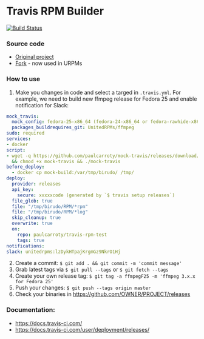 # Travis RPM Builder

[![Build Status](https://travis-ci.org/UnitedRPMs/travis-rpm-builder.svg?branch=master)](https://travis-ci.org/UnitedRPMs/travis-rpm-builder)

### Source code
* [Original project](https://github.com/nrechn/mock-travis)
* [Fork](https://github.com/paulcarroty/mock-travis) - now used in URPMs

### How to use
1. Make you changes in code and select a targed in `.travis.yml`. For example, we need to build new ffmpeg release for Fedora 25 and enable notification for Slack:
``` Yaml
mock_travis:
  mock_config: fedora-25-x86_64 (fedora-24-x86_64 or fedora-rawhide-x86_64)
  packages_buildrequires_git: UnitedRPMs/ffmpeg
sudo: required
services:
- docker
script:
- wget -q https://github.com/paulcarroty/mock-travis/releases/download/stable/mock-travis
  && chmod +x mock-travis && ./mock-travis
before_deploy:
  - docker cp mock-build:/var/tmp/birudo/ /tmp/
deploy:
  provider: releases
  api_key:
    secure: xxxxxcode (generated by `$ travis setup releases`)
  file_glob: true
  file: "/tmp/birudo/RPM/*rpm"
  file: "/tmp/birudo/RPM/*log"
  skip_cleanup: true
  overwrite: true
  on:
    repo: paulcarroty/travis-rpm-test
    tags: true
notifications:
slack: unitedrpms:lzDykHTpajKrgmGz9NkrO1Hj
```

2. Create a commit: `$ git add . && git commit -m 'commit message'`
3. Grab latest tags via `$ git pull --tags` or `$ git fetch --tags`
4. Create your own release tag: `$ git tag -a ffmpegF25 -m 'ffmpeg 3.x.x for Fedora 25'`
5. Push your changes: `$ git push --tags origin master`
6. Check your binaries in https://github.com/OWNER/PROJECT/releases

### Documentation:
* https://docs.travis-ci.com/
* https://docs.travis-ci.com/user/deployment/releases/

